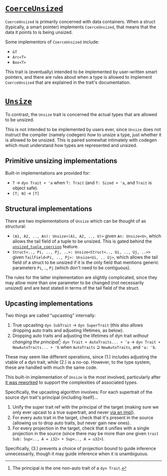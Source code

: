 # [`CoerceUnsized`](https://doc.rust-lang.org/std/ops/trait.CoerceUnsized.html)

`CoerceUnsized` is primarily concerned with data containers. When a struct
(typically, a smart pointer) implements `CoerceUnsized`, that means that the
data it points to is being unsized.

Some implementors of `CoerceUnsized` include:
* `&T`
* `Arc<T>`
* `Box<T>`

This trait is (eventually) intended to be implemented by user-written smart
pointers, and there are rules about when a type is allowed to implement
`CoerceUnsized` that are explained in the trait's documentation.

# [`Unsize`](https://doc.rust-lang.org/std/marker/trait.Unsize.html)

To contrast, the `Unsize` trait is concerned the actual types that are allowed
to be unsized. 

This is not intended to be implemented by users ever, since `Unsize` does not
instruct the compiler (namely codegen) *how* to unsize a type, just whether it
is allowed to be unsized. This is paired somewhat intimately with codegen
which must understand how types are represented and unsized.

## Primitive unsizing implementations

Built-in implementations are provided for:
* `T` -> `dyn Trait + 'a` when `T: Trait` (and `T: Sized + 'a`, and `Trait`
  is object safe).
* `[T; N]` -> `[T]`

## Structural implementations

There are two implementations of `Unsize` which can be thought of as
structural:
* `(A1, A2, .., An): Unsize<(A1, A2, .., U)>` given `An: Unsize<U>`, which
  allows the tail field of a tuple to be unsized. This is gated behind the
  [`unsized_tuple_coercion`] feature.
* `Struct<.., Pi, .., Pj, ..>: Unsize<Struct<.., Ui, .., Uj, ..>>` given 
  `TailField<Pi, .., Pj>: Unsize<Ui, .. Uj>`, which allows the tail field of a
  struct to be unsized if it is the only field that mentions generic parameters
  `Pi`, .., `Pj` (which don't need to be contiguous).

The rules for the latter implementation are slightly complicated, since they
may allow more than one parameter to be changed (not necessarily unsized) and
are best stated in terms of the tail field of the struct.

[`unsized_tuple_coercion`]: https://doc.rust-lang.org/beta/unstable-book/language-features/unsized-tuple-coercion.html

## Upcasting implementations

Two things are called "upcasting" internally:
1. True upcasting `dyn SubTrait` -> `dyn SuperTrait` (this also allows
   dropping auto traits and adjusting lifetimes, as below).
2. Dropping auto traits and adjusting the lifetimes of dyn trait
   *without changing the principal[^1]*:
   `dyn Trait + AutoTraits... + 'a` -> `dyn Trait + NewAutoTraits... + 'b`
   when `AutoTraits` ⊇ `NewAutoTraits`, and `'a: 'b`.

These may seem like different operations, since (1.) includes adjusting the
vtable of a dyn trait, while (2.) is a no-op. However, to the type system,
these are handled with much the same code.

This built-in implementation of `Unsize` is the most involved, particularly
after [it was reworked](https://github.com/rust-lang/rust/pull/114036) to
support the complexities of associated types.

Specifically, the upcasting algorithm involves: For each supertrait of the
source dyn trait's principal (including itself)...
1. Unify the super trait ref with the principal of the target (making sure
   we only ever upcast to a true supertrait, and never [via an impl]).
2. For every auto trait in the target, check that it's present in the source
   (allowing us to drop auto traits, but never gain new ones).
3. For every projection in the target, check that it unifies with a single
   projection in the source (since there may be more than one given
   `trait Sub: Sup<.., A = i32> + Sup<.., A = u32>`).

[via an impl]: https://github.com/rust-lang/rust/blob/f3457dbf84cd86d284454d12705861398ece76c3/tests/ui/traits/trait-upcasting/illegal-upcast-from-impl.rs#L19

Specifically, (3.) prevents a choice of projection bound to guide inference
unnecessarily, though it may guide inference when it is unambiguous.

[^1]: The principal is the one non-auto trait of a `dyn Trait`.

